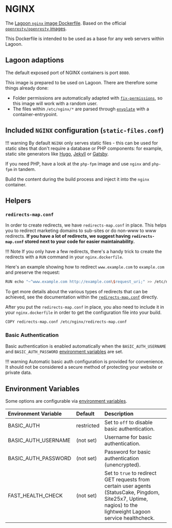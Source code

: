 # NGINX

The [Lagoon `nginx` image Dockerfile](https://github.com/uselagoon/lagoon-images/blob/main/images/nginx/Dockerfile). Based on the official [`openresty/openresty` images](https://hub.docker.com/r/openresty/openresty/).

This Dockerfile is intended to be used as a base for any web servers within Lagoon.

## Lagoon adaptions

The default exposed port of NGINX containers is port `8080`.

This image is prepared to be used on Lagoon. There are therefore some things already done:

* Folder permissions are automatically adapted with [`fix-permissions`](https://github.com/uselagoon/lagoon-images/blob/main/images/commons/fix-permissions), so this image will work with a random user.
* The files within `/etc/nginx/*` are parsed through [`envplate`](https://github.com/kreuzwerker/envplate) with a container-entrypoint.

## Included `NGINX` configuration \(`static-files.conf`\)

!!! warning
    By default `NGINX` only serves static files - this can be used for static sites that don't require a database or PHP components: for example, static site generators like [Hugo](https://gohugo.io/), [Jekyll](https://jekyllrb.com/) or [Gatsby](https://www.gatsbyjs.org/).

If you need PHP, have a look at the `php-fpm` image and use `nginx` and `php-fpm` in tandem.

Build the content during the build process and inject it into the `nginx` container.

## Helpers

### `redirects-map.conf`

In order to create redirects, we have `redirects-map.conf` in place. This helps you to redirect marketing domains to sub-sites or do non-www to www redirects. **If you have a lot of redirects, we suggest having `redirects-map.conf` stored next to your code for easier maintainability.**

!!! Note
    If you only have a few redirects, there's a handy trick to create the redirects with a `RUN` command in your `nginx.dockerfile`.

Here's an example showing how to redirect `www.example.com` to `example.com` and preserve the request:

```bash title="Redirect"
RUN echo "~^www.example.com http://example.com\$request_uri;" >> /etc/nginx/redirects-map.conf
```

To get more details about the various types of redirects that can be achieved, see the documentation within the [`redirects-map.conf`](https://github.com/uselagoon/lagoon-images/blob/main/images/nginx/redirects-map.conf) directly.

After you put the `redirects-map.conf` in place, you also need to include it in your `nginx.dockerfile` in order to get the configuration file into your build.

```bash title="nginx.dockerfile"
COPY redirects-map.conf /etc/nginx/redirects-map.conf
```

### Basic Authentication

Basic authentication is enabled automatically when the `BASIC_AUTH_USERNAME`
and `BASIC_AUTH_PASSWORD` [environment
variables](../using-lagoon-advanced/environment-variables.md) are set.

!!! warning
    Automatic basic auth configuration is provided for convenience. It should not be considered a secure method of protecting your website or private data.

## Environment Variables

Some options are configurable via [environment
variables](../using-lagoon-advanced/environment-variables.md).

| Environment Variable | Default    | Description |
| :------------------- | :--------- | :--- |
| BASIC_AUTH           | restricted | Set to `off` to disable basic authentication.                                                                                                                  |
| BASIC_AUTH_USERNAME  | (not set)  | Username for basic authentication.                                                                                                                             |
| BASIC_AUTH_PASSWORD  | (not set)  | Password for basic authentication (unencrypted).                                                                                                               |
| FAST_HEALTH_CHECK    | (not set)  | Set to `true` to redirect GET requests from certain user agents (StatusCake, Pingdom, Site25x7, Uptime, nagios) to the lightweight Lagoon service healthcheck. |
